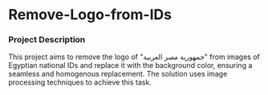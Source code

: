 # Remove-Logo-from-IDs

### Project Description
This project aims to remove the logo of "جمهورية مصر العربية" from images of Egyptian national IDs and replace it with the background color, ensuring a seamless and homogenous replacement. The solution uses image processing techniques to achieve this task.